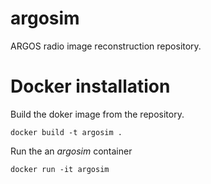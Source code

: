 # argosim
ARGOS radio image reconstruction repository.

# Docker installation
Build the doker image from the repository.
```
docker build -t argosim .
```
Run the an _argosim_ container
```
docker run -it argosim
```
